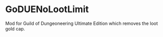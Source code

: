 # GoDUENoLootLimit
Mod for Guild of Dungeoneering Ultimate Edition which removes the loot gold cap.
